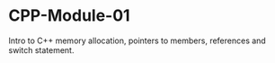 # CPP-Module-01
Intro to  C++ memory allocation, pointers to members, references and switch statement.
